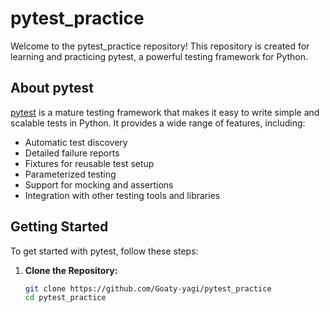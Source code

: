 # pytest_practice

Welcome to the pytest_practice repository! This repository is created for learning and practicing pytest, a powerful testing framework for Python.

## About pytest

[pytest](https://docs.pytest.org/en/latest/) is a mature testing framework that makes it easy to write simple and scalable tests in Python. It provides a wide range of features, including:

- Automatic test discovery
- Detailed failure reports
- Fixtures for reusable test setup
- Parameterized testing
- Support for mocking and assertions
- Integration with other testing tools and libraries

## Getting Started

To get started with pytest, follow these steps:

1. **Clone the Repository:**
   ```bash
   git clone https://github.com/Goaty-yagi/pytest_practice
   cd pytest_practice
